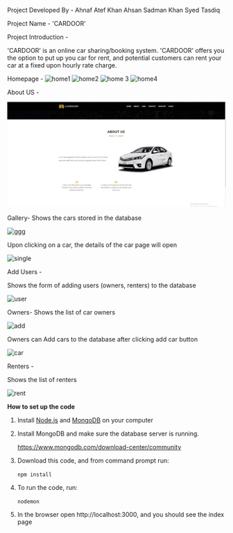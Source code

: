 
Project Developed By - 
Ahnaf Atef Khan
Ahsan Sadman Khan
Syed Tasdiq
 

Project Name - 'CARDOOR'

Project Introduction - 

'CARDOOR' is an online car sharing/booking system. 
'CARDOOR' offers you the option to put up you car for rent, and potential customers can rent your car at a fixed upon hourly rate charge. 



Homepage -
![home1](https://user-images.githubusercontent.com/55072197/70442597-da7eaf80-1ac0-11ea-9af9-eb642ee173ca.JPG)
![home2](https://user-images.githubusercontent.com/55072197/70442624-e8cccb80-1ac0-11ea-8f13-ed2e7ef5b516.JPG)
![home 3](https://user-images.githubusercontent.com/55072197/70442648-f08c7000-1ac0-11ea-80a4-86b74cacfcd1.JPG)
![home4](https://user-images.githubusercontent.com/55072197/70442678-ff732280-1ac0-11ea-80b5-572de0aec147.JPG)

About US -

<img src="images/about.JPG">

Gallery-
Shows the cars stored in the database

![ggg](https://user-images.githubusercontent.com/55072197/70443516-7bba3580-1ac2-11ea-934c-15126fc6da8f.JPG)

Upon clicking on a car, the details of the car page will open

![single](https://user-images.githubusercontent.com/55072197/70443903-377b6500-1ac3-11ea-9176-54946092947a.JPG)


Add Users - 

Shows the form of adding users (owners, renters) to the database

![user](https://user-images.githubusercontent.com/55072197/70443154-dbfca780-1ac1-11ea-91b4-1b371a311213.JPG)


Owners- 
Shows the list of car owners

![add](https://user-images.githubusercontent.com/55072197/70442870-537e0700-1ac1-11ea-94ab-6444bb307aff.JPG)

Owners can Add cars to the database after clicking add car button

![car](https://user-images.githubusercontent.com/55072197/70442960-77d9e380-1ac1-11ea-98f5-4cbf20c2b2b4.JPG)

Renters -

Shows the list of renters

![rent](https://user-images.githubusercontent.com/55072197/70443085-b2dc1700-1ac1-11ea-82bb-376ee3cd40f3.JPG)






**How to set up the code**

1. Install [Node.js](https://nodejs.org/en/download/) and [MongoDB](https://www.mongodb.com/download-center?jmp=nav) on your computer

2. Install MongoDB and make sure the database server is running.

   https://www.mongodb.com/download-center/community

3. Download this code, and from command prompt run:

   `npm install`


4. To run the code, run:

    `nodemon`

    
5. In the browser open http://localhost:3000, and you should see the index page

